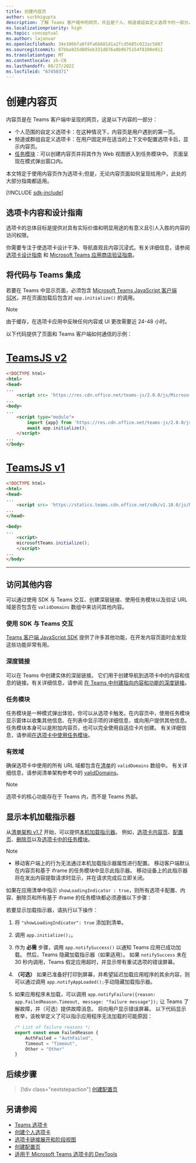```yaml
---
title: 创建内容页
author: surbhigupta
description: 了解 Teams 客户端中的网页，并且是个人、频道或组自定义选项卡的一部分。创建内容页并将其嵌入到任务模块中作为 Webview。
ms.localizationpriority: high
ms.topic: conceptual
ms.author: lajanuar
ms.openlocfilehash: 34e106bfa0fdfa6b881d1a2fcd5685c022ac5d87
ms.sourcegitcommit: 87bba925d005eb331d876a0b9b75154f8100e911
ms.translationtype: MT
ms.contentlocale: zh-CN
ms.lasthandoff: 08/27/2022
ms.locfileid: "67450371"
---
```

# <a name="create-a-content-page"></a>创建内容页

内容页是在 Teams 客户端中呈现的网页，这是以下内容的一部分：

* 个人范围的自定义选项卡：在这种情况下，内容页是用户遇到的第一页。
* 频道或群组自定义选项卡：在用户固定并在适当的上下文中配置选项卡后，显示内容页。
* [任务模块](~/task-modules-and-cards/what-are-task-modules.md)：可以创建内容页并将其作为 Web 视图嵌入到任务模块中。 页面呈现在模式弹出窗口内。

本文特定于使用内容页作为选项卡;但是，无论内容页面如何呈现给用户，此处的大部分指南都适用。

[!INCLUDE [sdk-include](~/includes/sdk-include.md)]

## <a name="tab-content-and-design-guidelines"></a>选项卡内容和设计指南

选项卡的总体目标是提供对具有实际价值和明显用途的有意义且引人入胜的内容的访问权限。

你需要专注于使选项卡设计干净、导航直观且内容沉浸式。有关详细信息，请参阅 [选项卡设计指南](~/tabs/design/tabs.md) 和 [Microsoft Teams 应用商店验证指南](~/concepts/deploy-and-publish/appsource/prepare/teams-store-validation-guidelines.md)。

## <a name="integrate-your-code-with-teams"></a>将代码与 Teams 集成

若要在 Teams 中显示页面，必须包含 [Microsoft Teams JavaScript 客户端 SDK](/javascript/api/overview/msteams-client?view=msteams-client-js-latest&preserve-view=true)，并在页面加载后包含对 `app.initialize()` 的调用。

> [!NOTE]
> 由于缓存，在选项卡应用中反映任何内容或 UI 更改需要近 24-48 小时。

以下代码提供了页面和 Teams 客户端如何通信的示例：

# <a name="teamsjs-v2"></a>[TeamsJS v2](#tab/teamsjs-v2)

```html
<!DOCTYPE html>
<html>
<head>
...
    <script src= 'https://res.cdn.office.net/teams-js/2.0.0/js/MicrosoftTeams.min.js'></script>
...
<body>
...
    <script type="module">
        import {app} from 'https://res.cdn.office.net/teams-js/2.0.0/js/MicrosoftTeams.min.js';
        await app.initialize();
    </script>
...
</body>
```

# <a name="teamsjs-v1"></a>[TeamsJS v1](#tab/teamsjs-v1)

```html
<!DOCTYPE html>
<html>
<head>
...
    <script src= 'https://statics.teams.cdn.office.net/sdk/v1.10.0/js/MicrosoftTeams.min.js'></script>
...
</head>

<body>
...
    <script>
    microsoftTeams.initialize();
    </script>
...
</body>
```

***

## <a name="access-additional-content"></a>访问其他内容

可以通过使用 SDK 与 Teams 交互、创建深层链接、使用任务模块以及验证 URL 域是否包含在 `validDomains` 数组中来访问其他内容。

### <a name="use-the-sdk-to-interact-with-teams"></a>使用 SDK 与 Teams 交互

[Teams 客户端 JavaScript SDK](~/tabs/how-to/using-teams-client-sdk.md) 提供了许多其他功能，在开发内容页面时会发现这些功能非常有用。

### <a name="deep-links"></a>深度链接

可以在 Teams 中创建实体的深层链接。 它们用于创建导航到选项卡中的内容和信息的链接。有关详细信息，请参阅 [在 Teams 中创建指向内容和功能的深度链接](~/concepts/build-and-test/deep-links.md)。

### <a name="task-modules"></a>任务模块

任务模块是一种模式弹出体验，你可以从选项卡触发。在内容页中，使用任务模块显示窗体以收集其他信息、在列表中显示项的详细信息，或向用户提供其他信息。 任务模块本身可以是附加内容页，也可以完全使用自适应卡片创建。 有关详细信息，请参阅[在选项卡中使用任务模块](~/task-modules-and-cards/task-modules/task-modules-tabs.md)。

### <a name="valid-domains"></a>有效域

确保选项卡中使用的所有 URL 域都包含在[清单](~/concepts/build-and-test/apps-package.md)的 `validDomains` 数组中。 有关详细信息，请参阅清单架构参考中的 [validDomains](~/resources/schema/manifest-schema.md#validdomains)。

> [!NOTE]
> 选项卡的核心功能存在于 Teams 内，而不是 Teams 外部。

## <a name="show-a-native-loading-indicator"></a>显示本机加载指示器

从[清单架构 v1.7](../../../resources/schema/manifest-schema.md) 开始，可以提供[本机加载指示器](../../../resources/schema/manifest-schema.md#showloadingindicator)。 例如，[选项卡内容页](#integrate-your-code-with-teams)、[配置页](configuration-page.md)、[删除页](removal-page.md)以及[选项卡中的任务模块](../../../task-modules-and-cards/task-modules/task-modules-tabs.md)。

> [!NOTE]
>
> * 移动客户端上的行为无法通过本机加载指示器属性进行配置。 移动客户端默认在内容页和基于 iframe 的任务模块中显示此指示器。 移动设备上的此指示器将在发出内容提取请求时显示，并在请求完成后立即关闭。

如果在应用清单中指示 `showLoadingIndicator : true`，则所有选项卡配置、内容、删除页和所有基于 iframe 的任务模块都必须遵循以下步骤：

若要显示加载指示器，请执行以下操作：

1. 将 `"showLoadingIndicator": true` 添加到清单。
1. 调用 `app.initialize();`。
1. 作为 **必需** 步骤，调用 `app.notifySuccess()` 以通知 Teams 应用已成功加载。 然后，Teams 隐藏加载指示器（如果适用）。 如果 `notifySuccess`  未在 30 秒内调用，Teams 假定应用超时，并显示带有重试选项的错误屏幕。
1. **（可选）** 如果已准备好打印到屏幕，并希望延迟加载应用程序的其余内容，则可以通过调用 `app.notifyAppLoaded();`手动隐藏加载指示器。
1. 如果应用程序未加载，可以调用 `app.notifyFailure({reason: app.FailedReason.Timeout, message: "failure message"});` 让 Teams 了解故障，并（可选）提供故障消息。 将向用户显示错误屏幕。 以下代码显示枚举，该枚举定义了可以指示应用程序无法加载的可能原因：

    ```typescript
    /* List of failure reasons */
    export const enum FailedReason {
        AuthFailed = "AuthFailed",
        Timeout = "Timeout",
        Other = "Other"
    }
    ```

## <a name="next-step"></a>后续步骤

> [!div class="nextstepaction"]
> [创建配置页](~/tabs/how-to/create-tab-pages/configuration-page.md)

## <a name="see-also"></a>另请参阅

* [Teams 选项卡](~/tabs/what-are-tabs.md)
* [创建个人选项卡](~/tabs/how-to/create-personal-tab.md)
* [选项卡链接展开和阶段视图](~/tabs/tabs-link-unfurling.md)
* [创建配置页](~/tabs/how-to/create-tab-pages/configuration-page.md)
* [适用于 Microsoft Teams 选项卡的 DevTools](~/tabs/how-to/developer-tools.md)
